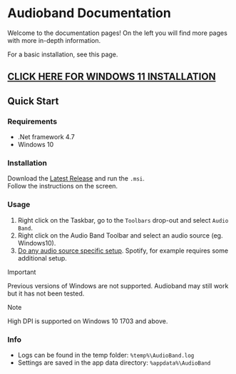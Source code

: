 # Audioband Documentation
Welcome to the documentation pages!
On the left you will find more pages with more in-depth information.

For a basic installation, see this page.

## [CLICK HERE FOR WINDOWS 11 INSTALLATION](Windows11.md)

## Quick Start
### Requirements
- .Net framework 4.7
- Windows 10

### Installation
Download the [Latest Release](https://github.com/AudioBand/AudioBand/releases/latest/download/audioband.msi) and run the `.msi`.  
Follow the instructions on the screen.

### Usage
1. Right click on the Taskbar, go to the `Toolbars` drop-out and select `Audio Band`.
2. Right click on the Audio Band Toolbar and select an audio source (eg. Windows10).
3. [Do any audio source specific setup](audiosources/index.md). Spotify, for example requires some additional setup.


> [!IMPORTANT]
> Previous versions of Windows are not supported. Audioband may still work but it has not been tested.

> [!NOTE]
> High DPI is supported on Windows 10 1703 and above.

### Info
- Logs can be found in the temp folder: `%temp%\AudioBand.log`
- Settings are saved in the app data directory: `%appdata%\AudioBand`
